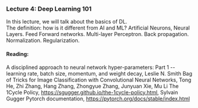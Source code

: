 ### Lecture 4: Deep Learning 101
In this lecture, we will talk about the basics of DL.  
The definition: how is it different from AI and ML? Artificial Neurons, Neural Layers. Feed Forward networks. Multi-layer Perceptron. Back propagation. Normalization. Regularization.

#### Reading:
A disciplined approach to neural network hyper-parameters: Part 1 -- learning rate, batch size, momentum, and weight decay, Leslie N. Smith
Bag of Tricks for Image Classification with Convolutional Neural Networks, Tong He, Zhi Zhang, Hang Zhang, Zhongyue Zhang, Junyuan Xie, Mu Li
The 1Cycle Policy, https://sgugger.github.io/the-1cycle-policy.html, Sylvain Gugger
Pytorch documentation, https://pytorch.org/docs/stable/index.html